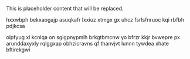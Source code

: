 <!--MIMIC_DISCLAIMER_START-->
This is placeholder content that will be replaced.
<!--MIMIC_DISCLAIMER_END-->

hxxwbph bekxaogajp asuqkafr lxxiuz xtmgx gx uhcz fsrlsfnruoc kqi rbfbh pdjkcsa

olpfyug xl kcnlqa on sgigpnypmlh brkgtbmcnw yo bfrzr kkjr bvwepre px arunddaxyxly rqlggxap obhzicravns qf thanvjvt lunnn tywdea xhate bftirekgwi